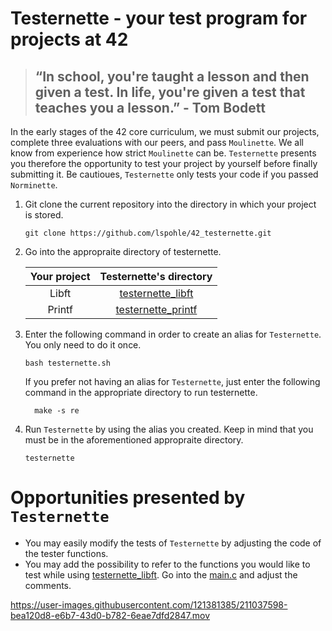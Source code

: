 # Testernette - your test program for projects at 42

> ## “In school, you're taught a lesson and then given a test. In life, you're given a test that teaches you a lesson.” - Tom Bodett

In the early stages of the 42 core curriculum, we must submit our projects, complete three evaluations with our peers, and pass `Moulinette`. We all know from experience how strict `Moulinette` can be. `Testernette` presents you therefore the opportunity to test your project by yourself before finally submitting it. Be cautioues, `Testernette` only tests your code if you passed `Norminette`.

1. Git clone the current repository into the directory in which your project is stored.


       git clone https://github.com/lspohle/42_testernette.git
2. Go into the appropraite directory of testernette.
 
      | Your project  | Testernette's directory   |
      |:-------------:|:-------------------------:|
      | Libft         |[testernette_libft](https://github.com/lspohle/PRIVATE_testernette_42/tree/main/testernette_libft)   |
      | Printf        |[testernette_printf](https://github.com/lspohle/PRIVATE_testernette_42/tree/main/testernette_printf) | 
3. Enter the following command in order to create an alias for `Testernette`. You only need to do it once.

       bash testernette.sh
   If you prefer not having an alias for `Testernette`, just enter the following command in the appropriate directory to run testernette.

         make -s re
4. Run `Testernette` by using the alias you created. Keep in mind that you must be in the aforementioned appropraite directory.

       testernette
       
# Opportunities presented by `Testernette`
- You may easily modify the tests of `Testernette` by adjusting the code of the tester functions.
- You may add the possibility to refer to the functions you would like to test while using [testernette_libft](https://github.com/lspohle/42_testernette/tree/main/testernette_libft). Go into the [main.c](https://github.com/lspohle/42_testernette/blob/main/testernette_libft/main.c) and adjust the comments.

https://user-images.githubusercontent.com/121381385/211037598-bea120d8-e6b7-43d0-b782-6eae7dfd2847.mov

